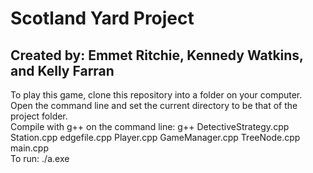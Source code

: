 # Scotland Yard Project
## Created by: Emmet Ritchie, Kennedy Watkins, and Kelly Farran

To play this game, clone this repository into a folder on your computer. Open the command line and set the current directory to be that of the project folder.\
Compile with g++ on the command line: g++ DetectiveStrategy.cpp Station.cpp edgefile.cpp Player.cpp GameManager.cpp TreeNode.cpp main.cpp\
To run: ./a.exe
